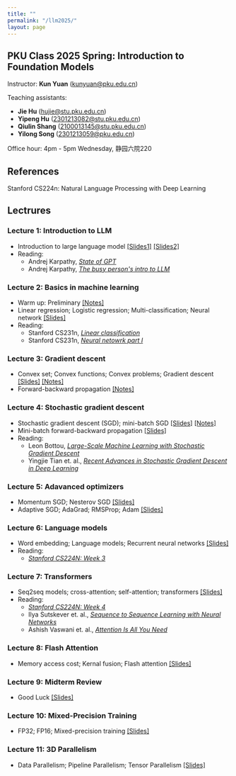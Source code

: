 ```yaml
---
title: ""
permalink: "/llm2025/"
layout: page
---
```


## PKU Class 2025 Spring: Introduction to Foundation Models

Instructor: **Kun Yuan** (kunyuan@pku.edu.cn) <br>

Teaching assistants: 
- **Jie Hu** (hujie@stu.pku.edu.cn) <br>
- **Yipeng Hu** (2301213082@stu.pku.edu.cn) <br>
- **Qiulin Shang** (2100013145@stu.pku.edu.cn) <br>
- **Yilong Song** (2301213059@pku.edu.cn) <br>

Office hour: 4pm - 5pm Wednesday, 静园六院220

## References
Stanford CS224n: Natural Language Processing with Deep Learning

## Lectrures

### Lecture 1: Introduction to LLM <br>
- Introduction to large language model [[Slides1]](https://github.com/kunyuan827/kunyuan827.github.io/raw/master/teaching/LLM2025/Intro1_llm.pdf) [[Slides2]](https://github.com/kunyuan827/kunyuan827.github.io/raw/master/teaching/DLOpt2024/Intro2.pdf)
- Reading: <br>
    - Andrej Karpathy, *[State of GPT](https://www.bilibili.com/video/BV1ts4y1T7UH/?spm_id_from=333.337.search-card.all.click)* <br>
    - Andrej Karpathy, *[The busy person's intro to LLM](https://www.bilibili.com/video/BV1NH4y1m78m/?spm_id_from=333.337.search-card.all.click&vd_source=2609112b8838130df3f5c7166ed6effb)* <br>

### Lecture 2: Basics in machine learning <br>
- Warm up: Preliminary [[Notes]](https://github.com/kunyuan827/kunyuan827.github.io/raw/master/teaching/LLM2025/notes_0.pdf) <br>
- Linear regression; Logistic regression; Multi-classification; Neural network [[Slides]](https://github.com/kunyuan827/kunyuan827.github.io/raw/master/teaching/LLM2025/02_Regression.pdf)
- Reading: <br>
    - Stanford CS231n, *[Linear classification](https://cs231n.github.io/linear-classify/)* <br>
    - Stanford CS231n, *[Neural netowrk part I](https://cs231n.github.io/neural-networks-1/)* 

### Lecture 3: Gradient descent <br>
- Convex set; Convex functions; Convex problems; Gradient descent [[Slides]](https://github.com/kunyuan827/kunyuan827.github.io/raw/master/teaching/LLM2025/03_GD.pdf) [[Notes]](https://github.com/kunyuan827/kunyuan827.github.io/raw/master/teaching/LLM2025/notes_1.pdf)
- Forward-backward propagation [[Notes]](https://github.com/kunyuan827/kunyuan827.github.io/raw/master/teaching/LLM2025/notes_2.pdf)

### Lecture 4: Stochastic gradient descent <br>
- Stochastic gradient descent (SGD); mini-batch SGD [[Slides]](https://github.com/kunyuan827/kunyuan827.github.io/raw/master/teaching/LLM2025/04_SGD.pdf) [[Notes]](https://github.com/kunyuan827/kunyuan827.github.io/raw/master/teaching/LLM2025/notes_3.pdf) <br>
- Mini-batch forward-backward propagation [[Slides]](https://github.com/kunyuan827/kunyuan827.github.io/raw/master/teaching/LLM2025/05_SGD_FB.pdf) 
- Reading: <br>
    - Leon Bottou, *[Large-Scale Machine Learning with Stochastic Gradient Descent](https://datajobs.com/data-science-repo/Stochastic-Gradient-Descent-[Leon-Bottou].pdf)* <br>
    - Yingjie Tian et. al., *[Recent Advances in Stochastic Gradient Descent in Deep Learning](https://www.mdpi.com/2227-7390/11/3/682)* <br>

### Lecture 5: Adavanced optimizers <br>
- Momentum SGD; Nesterov SGD [[Slides]](https://github.com/kunyuan827/kunyuan827.github.io/raw/master/teaching/LLM2025/06_ACC_SGD.pdf) <br>
- Adaptive SGD; AdaGrad; RMSProp; Adam [[Slides]](https://github.com/kunyuan827/kunyuan827.github.io/raw/master/teaching/LLM2025/07_Adaptive_SGD.pdf) <br>

### Lecture 6: Language models <br>
- Word embedding; Language models; Recurrent neural networks [[Slides]](https://github.com/kunyuan827/kunyuan827.github.io/raw/master/teaching/DLOpt2024/03_langmodel.pdf) <br>
- Reading: <br>
    - *[Stanford CS224N: Week 3](https://web.stanford.edu/class/archive/cs/cs224n/cs224n.1246/)* <br>

### Lecture 7: Transformers <br> 
- Seq2seq models; cross-attention; self-attention; transformers [[Slides]](https://github.com/kunyuan827/kunyuan827.github.io/raw/master/teaching/DLOpt2024/04_transformer.pdf) <br>
- Reading: <br>
    - *[Stanford CS224N: Week 4](https://web.stanford.edu/class/archive/cs/cs224n/cs224n.1246/)* <br>
    - Ilya Sutskever et. al., *[Sequence to Sequence Learning with Neural Networks](https://arxiv.org/pdf/1409.3215)* <br>
    - Ashish Vaswani et. al., *[Attention Is All You Need](https://arxiv.org/pdf/1706.03762)* <br>

### Lecture 8: Flash Attention <br>
- Memory access cost; Kernal fusion; Flash attention [[Slides]](https://github.com/kunyuan827/kunyuan827.github.io/raw/master/teaching/DLOpt2024/22_FlashAttention.pdf)

### Lecture 9: Midterm Review <br>
- Good Luck [[Slides]](https://github.com/kunyuan827/kunyuan827.github.io/raw/master/teaching/LLM2025/10_Midterm_review.pdf)

### Lecture 10: Mixed-Precision Training <br>
- FP32; FP16; Mixed-precision training [[Slides]](https://github.com/kunyuan827/kunyuan827.github.io/raw/master/teaching/DLOpt2024/13_mixed.pdf)

### Lecture 11: 3D Parallelism <br>
- Data Parallelism; Pipeline Parallelism; Tensor Parallelism [[Slides]](https://github.com/kunyuan827/kunyuan827.github.io/raw/master/teaching/DLOpt2024/19_Parallesm.pdf)
